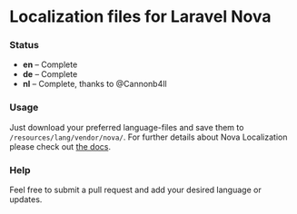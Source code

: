# Localization files for Laravel Nova

### Status
* **en** – Complete
* **de** – Complete
* **nl** – Complete, thanks to @Cannonb4ll

### Usage
Just download your preferred language-files and save them to `/resources/lang/vendor/nova/`.
For further details about Nova Localization please check out [the docs](https://nova.laravel.com/docs/1.0/customization/localization.html).

### Help
Feel free to submit a pull request and add your desired language or updates.
